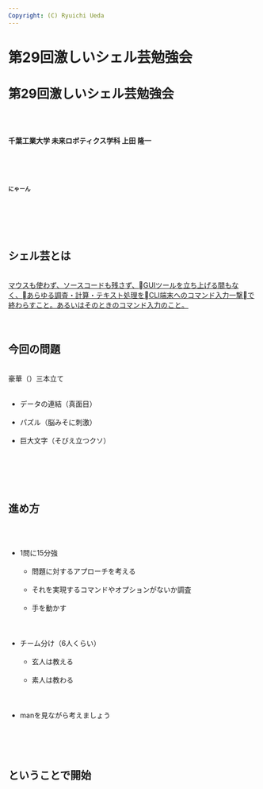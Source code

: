 ```yaml
---
Copyright: (C) Ryuichi Ueda
---
```



# 第29回激しいシェル芸勉強会
<h1 style="font-size: 180%;">第29回激しいシェル芸勉強会</h1><br />
&nbsp;<br />
<br />
<strong>千葉工業大学 未来ロボティクス学科 上田 隆一</strong><br />
<p>　</p><br />
<p><strong style="font-size: 80%;">にゃーん</strong></p><br />
<br />
<!--nextpage--><br />
<br />
<h2>シェル芸とは</h2><br />
<a href="https://blog.ueda.asia/?page_id=1434" target="_blank" rel="noopener noreferrer">マウスも使わず、ソースコードも残さず、GUIツールを立ち上げる間もなく、あらゆる調査・計算・テキスト処理をCLI端末へのコマンド入力一撃で終わらすこと。あるいはそのときのコマンド入力のこと。</a><br />
<br />
<!--nextpage--><br />
<h2>今回の問題</h2><br />
豪華（）三本立て<br />
<ul><br />
 	<li>データの連結（真面目）</li><br />
	<li>パズル（脳みそに刺激）</li><br />
	<li>巨大文字（そびえ立つクソ）</li><br />
</ul><br />
<br />
<!--nextpage--><br />
<h2>進め方</h2><br />
<ul><br />
 	<li>1問に15分強<br />
<ul><br />
 	<li>問題に対するアプローチを考える</li><br />
 	<li>それを実現するコマンドやオプションがないか調査</li><br />
 	<li>手を動かす</li><br />
</ul><br />
</li><br />
 	<li>チーム分け（6人くらい）<br />
<ul><br />
 	<li>玄人は教える</li><br />
 	<li>素人は教わる</li><br />
</ul><br />
</li><br />
 	<li>manを見ながら考えましょう</li><br />
</ul><br />
<!--nextpage--><br />
<h2>ということで開始</h2>
